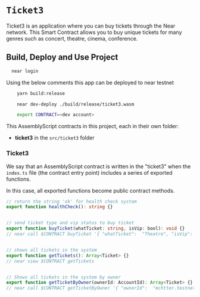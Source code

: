 # `Ticket3`

Ticket3 is an application where you can buy tickets through the Near network. This Smart Contract allows you to buy unique tickets for many genres such as concert, theatre, cinema, conference.

## Build, Deploy and Use Project
  
```bash
  near login
```

Using the below comments this app can be deployed to near testnet
```bash
	yarn build:release
```

```bash
	near dev-deploy ./build/release/ticket3.wasm
```

```bash
	export CONTRACT=<dev account>
```

This AssemblyScript contracts in this project, each in their own folder:

- **ticket3** in the `src/ticket3` folder

### Ticket3

We say that an AssemblyScript contract is written in the "ticket3" when the `index.ts` file (the contract entry point) includes a series of exported functions.

In this case, all exported functions become public contract methods.

```ts
// return the string 'ok' for health check system
export function healthCheck(): string {}


// send ticket type and vip status to buy ticket
export function buyTicket(whatTicket: string, isVip: bool): void {}
// near call $CONTRACT buyTicket '{ "whatTicket":  "Theatre", "isVip": false }'  --accountId mchtter.testnet --amount 2


// shows all tickets in the system
export function getTickets(): Array<Ticket> {}
// near view $CONTRACT getTickets


// Shows all tickets in the system by owner
export function getTicketByOwner(ownerId: AccountId): Array<Ticket> {}
// near call $CONTRACT getTicketByOwner '{ "ownerId":  "mchtter.testnet" }'  --accountId mchtter.testnet  

```